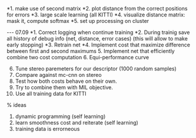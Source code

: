 *1. make use of second matrix
*2. plot distance from the correct positions for errors
*3. large scale learning (all KITTI)
*4. visualize distance matrix: mask it, compute softmax
*5. set up processing on cluster

--- 07.09
*1. Correct logging when continue training 
*2. During trainig save all history of debug info (net, distance, error cases)
   (this will allow to make early stopping)
*3. Retrain net
*4. Implement cost that maximize difference between first and second maximums
5. Implement net that efficiently combine two cost computation
6. Equi-performance curve   

6. Tune stereo paremeters for our descriptor (1000 random samples)
5. Compare against mc-cnn on stereo
8. Test how both costs behave on their own.
9. Try to combine them with MIL objective.
11. Use all training data for KITTI

% ideas
1. dynamic programming (self learning)
2. learn smoothness cost and reiterate (self learning)
3. training data is errorneous


  
